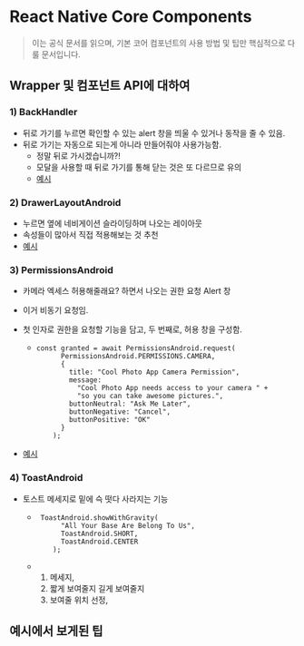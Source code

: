 # React Native Core Components

> 이는 공식 문서를 읽으며, 기본 코어 컴포넌트의 사용 방법 및 팁만 핵심적으로 다룰 문서입니다.



## Wrapper 및 컴포넌트 API에 대하여



### 1) BackHandler

- 뒤로 가기를 누르면 확인할 수 있는 alert 창을 띄울 수 있거나 동작을 줄 수 있음.
- 뒤로 가기는 자동으로 되는게 아니라 만들어줘야 사용가능함.
  - 정말 뒤로 가시겠습니까?!
  - 모달을 사용할 때 뒤로 가기를 통해 닫는 것은 또 다르므로 유의
  - [예시](https://reactnative.dev/docs/backhandler)

### 2) DrawerLayoutAndroid

- 누르면 옆에 네비게이션 슬라이딩하며 나오는 레이아웃
- 속성들이 많아서 직접 적용해보는 것 추천
- [예시](https://reactnative.dev/docs/drawerlayoutandroid)



### 3) PermissionsAndroid

- 카메라 엑세스 허용해줄래요? 하면서 나오는 권한 요청 Alert 창

- 이거 비동기 요청임.

- 첫 인자로 권한을 요청할 기능을 담고, 두 번째로, 허용 창을 구성함.

  - ```react
    const granted = await PermissionsAndroid.request(
          PermissionsAndroid.PERMISSIONS.CAMERA,
          {
            title: "Cool Photo App Camera Permission",
            message:
              "Cool Photo App needs access to your camera " +
              "so you can take awesome pictures.",
            buttonNeutral: "Ask Me Later",
            buttonNegative: "Cancel",
            buttonPositive: "OK"
          }
        );
    ```

- [예시](https://reactnative.dev/docs/permissionsandroid)



### 4) ToastAndroid

- 토스트 메세지로 밑에 슥 떳다 사라지는 기능

  - ```react
     ToastAndroid.showWithGravity(
          "All Your Base Are Belong To Us",
          ToastAndroid.SHORT,
          ToastAndroid.CENTER
        );
    ```

  - 1. 메세지,
    2. 짧게 보여줄지 길게 보여줄지
    3. 보여줄 위치 선정,

## 예시에서 보게된 팁

